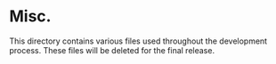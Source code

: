 Misc.
==============

This directory contains various files used throughout the development process. These files will be deleted for the final release.